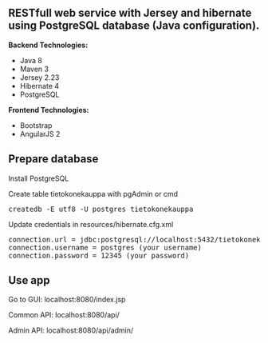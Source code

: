 <h2>RESTfull web service with Jersey and hibernate using PostgreSQL database (Java configuration).</h2>

<b>Backend Technologies:</b>
<ul>
<li>Java 8</li>
<li>Maven 3</li>
<li>Jersey 2.23</li>
<li>Hibernate 4</li>
<li>PostgreSQL</li>
</ul>
  
<b>Frontend Technologies:</b>
<ul>
<li>Bootstrap</li>
<li>AngularJS 2</li>
</ul>

<h2>Prepare database</h2>
<p>Install PostgreSQL</p>
<p>Create table tietokonekauppa with pgAdmin or cmd</p>
<pre>createdb -E utf8 -U postgres tietokonekauppa</pre>
<p>Update credentials in resources/hibernate.cfg.xml</p>
<pre>
connection.url = jdbc:postgresql://localhost:5432/tietokonekauppa
connection.username = postgres (your username)
connection.password = 12345 (your password)
</pre>

<h2>Use app</h2>
<p>Go to GUI: localhost:8080/index.jsp</p>
<p>Common API: localhost:8080/api/</p>
<p>Admin  API: localhost:8080/api/admin/</p>
